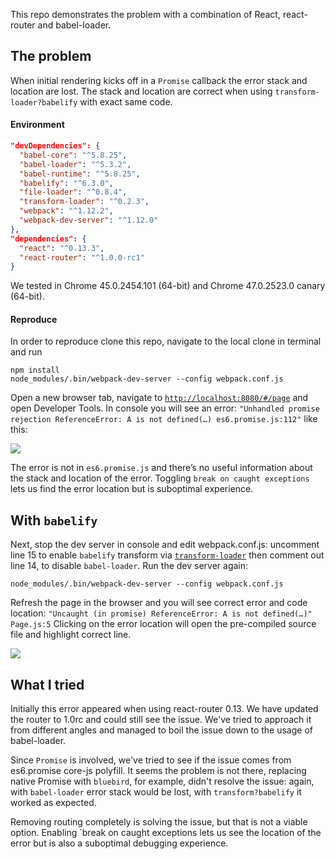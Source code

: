 This repo demonstrates the problem with a combination of React, react-router
and babel-loader.

## The problem

When initial rendering kicks off in a `Promise` callback the error stack and location are lost. The stack and location are correct when using `transform-loader?babelify` with exact same code. 

#### Environment

```json
"devDependencies": {
  "babel-core": "^5.8.25",
  "babel-loader": "^5.3.2",
  "babel-runtime": "^5.8.25",
  "babelify": "^6.3.0",
  "file-loader": "^0.8.4",
  "transform-loader": "^0.2.3",
  "webpack": "^1.12.2",
  "webpack-dev-server": "^1.12.0"
},
"dependencies": {
  "react": "^0.13.3",
  "react-router": "^1.0.0-rc1"
}
```

We tested in Chrome 45.0.2454.101 (64-bit) and Chrome 47.0.2523.0 canary (64-bit).

#### Reproduce

In order to reproduce clone this repo, navigate to the local clone in terminal
and run

```
npm install
node_modules/.bin/webpack-dev-server --config webpack.conf.js
```

Open a new browser tab, navigate to [`http://localhost:8080/#/page`](http://localhost:8080/#/page)
and open Developer Tools. In console you will see an error: `"Unhandled promise
rejection ReferenceError: A is not defined(…) es6.promise.js:112"` like this:

![](https://cloud.githubusercontent.com/assets/26131/10303924/4d7d51a6-6c30-11e5-83ec-17dac129baa2.png)

The error is not in `es6.promise.js` and there’s no useful information about the
stack and location of the error. Toggling `break on caught exceptions` lets us
find the error location but is suboptimal experience.

## With `babelify`

Next, stop the dev server in console and edit webpack.conf.js: uncomment line 15
to enable `babelify` transform via [`transform-loader`](https://github.com/webpack/transform-loader)
then comment out line 14, to disable `babel-loader`. Run the dev server again:

```
node_modules/.bin/webpack-dev-server --config webpack.conf.js
```

Refresh the page in the browser and you will see correct error and code location:
`"Uncaught (in promise) ReferenceError: A is not defined(…)" Page.js:5` Clicking
on the error location will open the pre-compiled source file and highlight correct
line.

![](https://cloud.githubusercontent.com/assets/26131/10303934/5f5d46a6-6c30-11e5-9d28-e639ea9311c0.png)

## What I tried

Initially this error appeared when using react-router 0.13. We have updated the router
to 1.0rc and could still see the issue. We've tried to approach it from different
angles and managed to boil the issue down to the usage of babel-loader.

Since `Promise` is involved, we've tried to see if the issue comes from
es6.promise core-js polyfill. It seems the problem is not there, replacing native
Promise with `bluebird`, for example, didn't resolve the issue: again, with `babel-loader`
error stack would be lost, with `transform?babelify` it worked as expected.

Removing routing completely is solving the issue, but that is not a viable option.
Enabling `break on caught exceptions lets us see the location of the error but
is also a suboptimal debugging experience.
